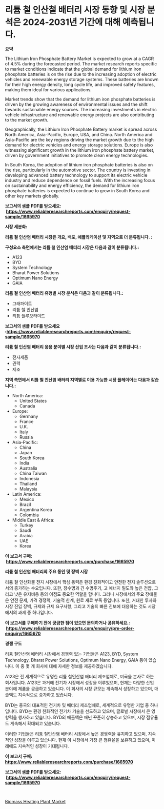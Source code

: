 <p><h1>리튬 철 인산철 배터리 시장 동향 및 시장 분석은 2024-2031년 기간에 대해 예측됩니다.</h1></p><p><strong>요약</strong></p>
<p><p>The Lithium Iron Phosphate Battery Market is expected to grow at a CAGR of 4.5% during the forecasted period. The market research reports specific to market conditions indicate that the global demand for lithium iron phosphate batteries is on the rise due to the increasing adoption of electric vehicles and renewable energy storage systems. These batteries are known for their high energy density, long cycle life, and improved safety features, making them ideal for various applications.</p><p>Market trends show that the demand for lithium iron phosphate batteries is driven by the growing awareness of environmental issues and the shift towards sustainable energy sources. The increasing investments in electric vehicle infrastructure and renewable energy projects are also contributing to the market growth.</p><p>Geographically, the Lithium Iron Phosphate Battery market is spread across North America, Asia-Pacific, Europe, USA, and China. North America and Asia-Pacific are the key regions driving the market growth due to the high demand for electric vehicles and energy storage solutions. Europe is also witnessing significant growth in the lithium iron phosphate battery market, driven by government initiatives to promote clean energy technologies.</p><p>In South Korea, the adoption of lithium iron phosphate batteries is also on the rise, particularly in the automotive sector. The country is investing in developing advanced battery technology to support its electric vehicle industry and reduce dependence on fossil fuels. With the increasing focus on sustainability and energy efficiency, the demand for lithium iron phosphate batteries is expected to continue to grow in South Korea and other key markets globally.</p></p>
<p><strong>보고서의 샘플 PDF를 받으세요: &nbsp;<a href="https://www.reliableresearchreports.com/enquiry/request-sample/1665970">https://www.reliableresearchreports.com/enquiry/request-sample/1665970</a></strong></p>
<p><strong>시장 세분화:</strong></p>
<p><strong> 리튬 철 인산염 배터리 시장은 개요, 배포, 애플리케이션 및 지역으로 더 분류됩니다. :</strong></p>
<p><strong>구성요소 측면에서는 리튬 철 인산염 배터리 시장은 다음과 같이 분류됩니다.:</strong></p>
<p><ul><li>A123</li><li>BYD</li><li>System Technology</li><li>Bharat Power Solutions</li><li>Optimum Nano Energy</li><li>GAIA</li></ul></p>
<p><strong> 리튬 철 인산염 배터리 유형별 시장 분석은 다음과 같이 분류됩니다.:</strong></p>
<p><ul><li>그래파이트</li><li>리튬 철 인산염</li><li>리튬 플루오라이드</li></ul></p>
<p><strong>보고서의 샘플 PDF를 받으세요 :<a href="https://www.reliableresearchreports.com/enquiry/request-sample/1665970">https://www.reliableresearchreports.com/enquiry/request-sample/1665970</a></strong></p>
<p><strong> 리튬 철 인산염 배터리 응용 분야별 시장 산업 조사는 다음과 같이 분류됩니다.:</strong></p>
<p><ul><li>전자제품</li><li>권력</li><li>제조</li></ul></p>
<p><strong>지역 측면에서 리튬 철 인산염 배터리 지역별로 이용 가능한 시장 플레이어는 다음과 같습니다.:</strong></p>
<p><ul>
    <li>
        North America:
        <ul>
            <li>United States</li>
            <li>Canada</li>
        </ul>
    </li>
    <li>
        Europe:
        <ul>
            <li>Germany</li>
            <li>France</li>
            <li>U.K.</li>
            <li>Italy</li>
            <li>Russia</li>
        </ul>
    </li>
    <li>
        Asia-Pacific:
        <ul>
            <li>China</li>
            <li>Japan</li>
            <li>South Korea</li>
            <li>India</li>
            <li>Australia</li>
            <li>China Taiwan</li>
            <li>Indonesia</li>
            <li>Thailand</li>
            <li>Malaysia</li>
        </ul>
    </li>
    <li>
        Latin America:
        <ul>
            <li>Mexico</li>
            <li>Brazil</li>
            <li>Argentina Korea</li>
            <li>Colombia</li>
        </ul>
    </li>
    <li>
        Middle East & Africa:
        <ul>
            <li>Turkey</li>
            <li>Saudi</li>
            <li>Arabia</li>
            <li>UAE</li>
            <li>Korea</li>
        </ul>
    </li>
    </ul></p>
<p><strong>이 보고서 구매: &nbsp;<a href="https://www.reliableresearchreports.com/purchase/1665970">https://www.reliableresearchreports.com/purchase/1665970</a></strong></p>
<p><strong>리튬 철 인산염 배터리의 주요 동인 및 장벽 시장</strong></p>
<p><p>리튬 철 인산화물 전지 시장에서 핵심 동력은 환경 친화적이고 안전한 전지 솔루션으로서의 증가하는 수요입니다. 또한, 장수명과 긴 수명주기, 고 에너지 밀도와 높은 전압, 그리고 낮은 유지비용 등의 이점도 중요한 역할을 합니다. 그러나 시장에서의 주요 장애물은 안전 문제, 가격 경쟁력, 기술적 한계, 원료 재료 부족 등입니다. 또한, 거대한 투자와 시장 진입 장벽, 규제와 규제 요구사항, 그리고 기술의 빠른 진보에 대응하는 것도 시장에서의 과제 중 하나입니다.</p></p>
<p><strong>이 보고서를 구매하기 전에 궁금한 점이 있으면 문의하거나 공유하세요.: &nbsp;<a href="https://www.reliableresearchreports.com/enquiry/pre-order-enquiry/1665970">https://www.reliableresearchreports.com/enquiry/pre-order-enquiry/1665970</a></strong></p>
<p><strong>경쟁 구도</strong></p>
<p><p>리튬 철인산염 배터리 시장에서 경쟁력 있는 기업들은 A123, BYD, System Technology, Bharat Power Solutions, Optimum Nano Energy, GAIA 등이 있습니다. 이 중 몇 개 회사에 대해 자세한 정보를 제공하겠습니다.</p><p>A123은 전 세계적으로 유명한 리튬 철인산염 배터리 제조업체로, 미국을 본사로 하는 회사입니다. A123은 과거에 전기차 시장에서 성장을 이루었으며, 현재는 다양한 산업 분야에 제품을 공급하고 있습니다. 이 회사의 시장 규모는 계속해서 성장하고 있으며, 매출액도 지속적으로 증가하고 있습니다.</p><p>BYD는 중국의 대표적인 전기차 및 배터리 제조업체로, 세계적으로 유명한 기업 중 하나입니다. BYD는 환경 친화적인 전기차 기술을 선도하고 있으며, 글로벌 시장에서 큰 영향력을 행사하고 있습니다. BYD의 매출액은 매년 꾸준히 상승하고 있으며, 시장 점유율도 계속해서 확대되고 있습니다.</p><p>이러한 기업들은 리튬 철인산염 배터리 시장에서 높은 경쟁력을 유지하고 있으며, 지속적인 성장을 이루고 있습니다. 현재 이 시장에서 가장 큰 점유율을 보유하고 있으며, 미래에도 지속적인 성장이 기대됩니다.</p></p>
<p><strong>이 보고서 구매: &nbsp; <a href="https://www.reliableresearchreports.com/purchase/1665970">https://www.reliableresearchreports.com/purchase/1665970</a></strong></p>
<p><strong>보고서의 샘플 PDF를 받으세요: &nbsp;<a href="https://www.reliableresearchreports.com/enquiry/request-sample/1665970">https://www.reliableresearchreports.com/enquiry/request-sample/1665970</a></strong><strong></strong></p>
<p>&nbsp;</p>
<p><p><a href="https://github.com/CliffMedina6/Market-Research-Report-List-4/blob/main/biomass-heating-plant-market.md">Biomass Heating Plant Market</a></p></p>